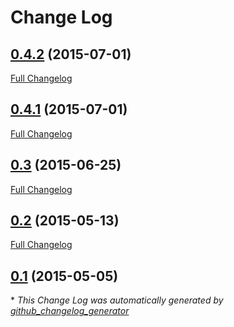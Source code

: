 # Change Log

## [0.4.2](https://github.com/vancura/wingspan/tree/0.4.2) (2015-07-01)

[Full Changelog](https://github.com/vancura/wingspan/compare/0.4.1...0.4.2)

## [0.4.1](https://github.com/vancura/wingspan/tree/0.4.1) (2015-07-01)

[Full Changelog](https://github.com/vancura/wingspan/compare/0.3...0.4.1)

## [0.3](https://github.com/vancura/wingspan/tree/0.3) (2015-06-25)

[Full Changelog](https://github.com/vancura/wingspan/compare/0.2...0.3)

## [0.2](https://github.com/vancura/wingspan/tree/0.2) (2015-05-13)

[Full Changelog](https://github.com/vancura/wingspan/compare/0.1...0.2)

## [0.1](https://github.com/vancura/wingspan/tree/0.1) (2015-05-05)



\* *This Change Log was automatically generated by [github_changelog_generator](https://github.com/skywinder/Github-Changelog-Generator)*